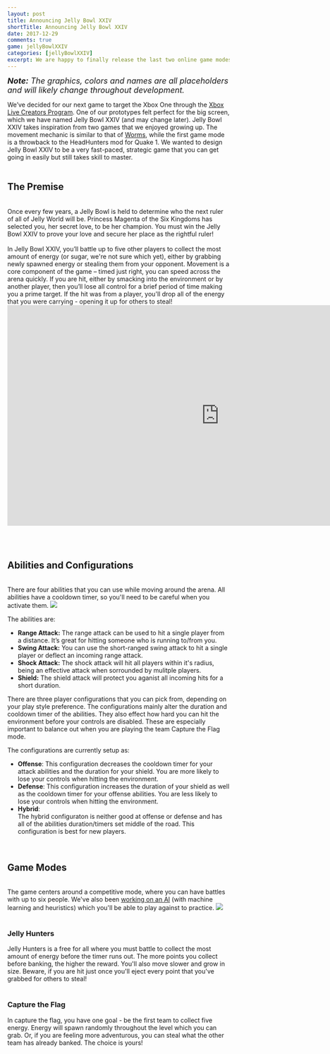 ```yaml
---
layout: post
title: Announcing Jelly Bowl XXIV
shortTitle: Announcing Jelly Bowl XXIV
date: 2017-12-29
comments: true
game: jellyBowlXXIV
categories: [jellyBowlXXIV]
excerpt: We are happy to finally release the last two online game modes for Nothin’ But Net; Team Speed-Ball and Knockout! In Knockout, two players will be selected to compete to see who can make the first basket to either eliminate...
---
```

 <i style="font-size:18px;"><b>Note:</b> The graphics, colors and names are all placeholders and will likely change throughout development.</i>

 We’ve decided for our next game to target the Xbox One through the <a href="https://www.xbox.com/en-US/developers/creators-program"> Xbox Live Creators Program</a>. One of our prototypes felt perfect for the big screen, which we have named Jelly Bowl XXIV (and may change later). Jelly Bowl XXIV takes inspiration from two games that we enjoyed growing up. The movement mechanic is similar to that of <a href="https://en.wikipedia.org/wiki/Worms_(series)">Worms</a>, while the first game mode is a throwback to the HeadHunters mod for Quake 1. We wanted to design Jelly Bowl XXIV to be a very fast-paced, strategic game that you can get going in easily but still takes skill to master.
 <br><br>
<h2> The Premise </h2>
<br>
Once every few years, a Jelly Bowl is held to determine who the next ruler of all of Jelly World will be. Princess Magenta of the Six Kingdoms has selected you, her secret love, to be her champion. You must win the Jelly Bowl XXIV to prove your love and secure her place as the rightful ruler!
<br><br>
In Jelly Bowl XXIV, you’ll battle up to five other players to collect the most amount of energy (or sugar, we're not sure which yet), either by grabbing newly spawned energy or stealing them from your opponent. Movement is a core component of the game – timed just right, you can speed across the arena quickly. If you are hit, either by smacking into the environment or by another player, then you’ll lose all control for a brief period of time making you a prime target. If the hit was from a player, you'll drop all of the energy that you were carrying - opening it up for others to steal!

<iframe class="img-responsive img-thumbnail" style="width: 960px; height: 500px;"  src="https://www.youtube.com/embed/4rUCatb2vuc" frameborder="0" allowfullscreen></iframe>

<br><br>
<h2> Abilities and Configurations </h2>
<br>
There are four abilities that you can use while moving around the arena. All abilities have a cooldown timer, so you'll need to be careful when you activate them. 

<img src="{{site.base}}/jellyBowlXXIV/2017-12-29/post.png" class="img-responsive img-thumbnail" />

The abilities are:

<ul>
<li><b>Range Attack:</b> The range attack can be used to hit a single player from a distance. It’s great for hitting someone who is running to/from you. </li>
<li><b>Swing Attack:</b> You can use the short-ranged swing attack to hit a single player or deflect an incoming range attack. </li>
<li><b>Shock Attack:</b> The shock attack will hit all players within it's radius, being an effective attack when sorrounded by mulitple players. </li>
<li><b>Shield:</b> The shield attack will protect you aganist all incoming hits for a short duration. </li>
</ul>

There are three player configurations that you can pick from, depending on your play style preference. The configurations mainly alter the duration and cooldown timer of the abilities. They also effect how hard you can hit the environment before your controls are disabled. These are especially important to balance out when you are playing the team Capture the Flag mode. 

The configurations are currently setup as:
<ul>
<li><b>Offense</b>: This configuration decreases the cooldown timer for your attack abilities and the duration for your shield. You are more likely to lose your controls when hitting the environment.</li>
<li><b>Defense</b>: This configuration increases the duration of your shield as well as the cooldown timer for your offense abilities. You are less likely to lose your controls when hitting the environment.</li>
<li><b>Hybrid</b>:</li> The hybrid configuraton is neither good at offense or defense and has all of the abilities duration/timers set middle of the road. This configuration is best for new players.
</ul>
<br>
<h2> Game Modes</h2>
<br>
The game centers around a competitive mode, where you can have battles with up to six people. We've also been <a href="https://youtu.be/BgJZ4cxDMO0">working on an AI</a> (with machine learning and heuristics) which you'll be able to play against to practice. 

<img src="{{site.base}}/jellyBowlXXIV/2017-12-29/8.png" class="img-responsive img-thumbnail" />
<br><br>
<h3 style="text-align: left;">Jelly Hunters</h3>
Jelly Hunters is a free for all where you must battle to collect the most amount of energy before the timer runs out. The more points you collect before banking, the higher the reward. You'll also move slower and grow in size. Beware, if you are hit just once you'll eject every point that you've grabbed for others to steal!
<br><br>
<h3 style="text-align: left;">Capture the Flag</h3>
In capture the flag, you have one goal - be the first team to collect five energy. Energy will spawn randomly throughout the level which you can grab. Or, if you are feeling more adventurous, you can steal what the other team has already banked. The choice is yours!